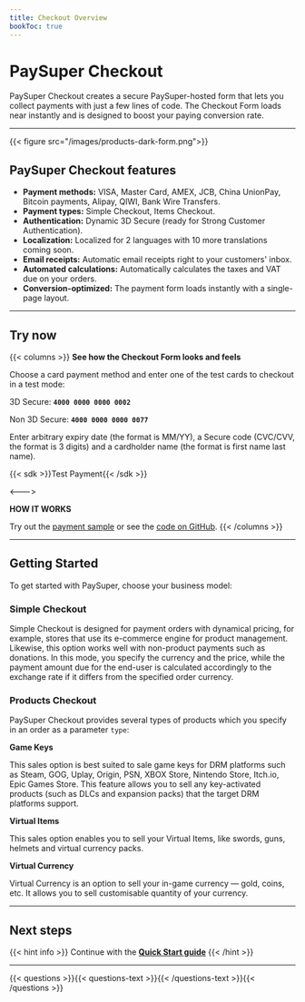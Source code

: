 ```yaml
---
title: Checkout Overview
bookToc: true
---
```


# PaySuper Checkout

PaySuper Checkout creates a secure PaySuper-hosted form that lets you collect payments with just a few lines of code. The Checkout Form loads near instantly and is designed to boost your paying conversion rate.

***

{{< figure src="/images/products-dark-form.png">}}

## PaySuper Checkout features

- **Payment methods:** VISA, Master Card, AMEX, JCB, China UnionPay, Bitcoin payments, Alipay, QIWI, Bank Wire Transfers.
- **Payment types:** Simple Checkout, Items Checkout.
- **Authentication:** Dynamic 3D Secure (ready for Strong Customer Authentication).
- **Localization:** Localized for 2 languages with 10 more translations coming soon.
- **Email receipts:** Automatic email receipts right to your customers' inbox.
- **Automated calculations:** Automatically calculates the taxes and VAT due on your orders.
- **Conversion-optimized:** The payment form loads instantly with a single-page layout.

***

## Try now

{{< columns >}}
**See how the Checkout Form looks and feels**

Choose a card payment method and enter one of the test cards to checkout in a test mode:

3D Secure: **`4000 0000 0000 0002`**

Non 3D Secure: **`4000 0000 0000 0077`**

Enter arbitrary expiry date (the format is MM/YY), a Secure code (CVC/CVV, the format is 3 digits) and a cardholder name (the format is first name last name).

{{< sdk >}}Test Payment{{< /sdk >}}

<--->

**HOW IT WORKS**

Try out the [payment sample](https://dashboard.pay.super.com/form-demo) or see the [code on GitHub](https://github.com/paysuper/paysuper-examples).
{{< /columns >}}

***

## Getting Started

To get started with PaySuper, choose your business model:

### Simple Checkout

Simple Checkout is designed for payment orders with dynamical pricing, for example, stores that use its e-commerce engine for product management. Likewise, this option works well with non-product payments such as donations. In this mode, you specify the currency and the price, while the payment amount due for the end-user is calculated accordingly to the exchange rate if it differs from the specified order currency.

### Products Checkout

PaySuper Checkout provides several types of products which you specify in an order as a parameter `type`:

**Game Keys**

This sales option is best suited to sale game keys for DRM platforms such as Steam, GOG, Uplay, Origin, PSN, XBOX Store, Nintendo Store, Itch.io, Epic Games Store. This feature allows you to sell any key-activated products (such as DLCs and expansion packs) that the target DRM platforms support.

**Virtual Items**

This sales option enables you to sell your Virtual Items, like swords, guns, helmets and virtual currency packs.

**Virtual Currency**

Virtual Currency is an option to sell your in-game currency — gold, coins, etc. It allows you to sell customisable quantity of your currency.

***

## Next steps

{{< hint info >}}
Continue with the [**Quick Start guide**](/docs/payments/quick-start/)
{{< /hint >}}

***

{{< questions >}}{{< questions-text >}}{{< /questions-text >}}{{< /questions >}}